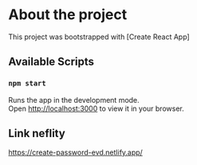 # About the project

This project was bootstrapped with [Create React App]

## Available Scripts

### `npm start`

Runs the app in the development mode.\
Open [http://localhost:3000](http://localhost:3000) to view it in your browser.

## Link neflity

https://create-password-evd.netlify.app/
